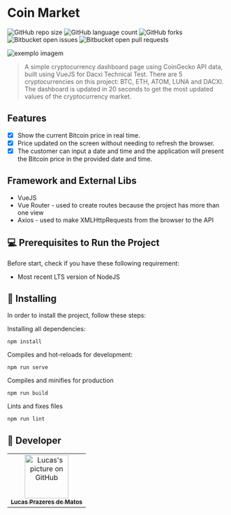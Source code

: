 # Coin Market

<!---Esses são exemplos. Veja https://shields.io para outras pessoas ou para personalizar este conjunto de escudos. Você pode querer incluir dependências, status do projeto e informações de licença aqui--->

![GitHub repo size](https://img.shields.io/github/repo-size/iuricode/README-template?style=for-the-badge)
![GitHub language count](https://img.shields.io/github/languages/count/iuricode/README-template?style=for-the-badge)
![GitHub forks](https://img.shields.io/github/forks/iuricode/README-template?style=for-the-badge)
![Bitbucket open issues](https://img.shields.io/bitbucket/issues/iuricode/README-template?style=for-the-badge)
![Bitbucket open pull requests](https://img.shields.io/bitbucket/pr-raw/iuricode/README-template?style=for-the-badge)

<img src="exemplo-image.png" alt="exemplo imagem">

> A simple cryptocurrency dashboard page using CoinGecko API data, built using VueJS for Dacxi Technical Test. There are 5 cryptocurrencies on this project: BTC, ETH, ATOM, LUNA and DACXI. The dashboard is updated in 20 seconds to get the most updated values of the cryptocurrency market.

## Features

- [x] Show the current Bitcoin price in real time.
- [x] Price updated on the screen without needing to refresh the browser.
- [x] The customer can input a date and time and the application will present the Bitcoin price in the provided date and time.

## Framework and External Libs

- VueJS
- Vue Router - used to create routes because the project has more than one view
- Axios - used to make XMLHttpRequests from the browser to the API

## 💻 Prerequisites to Run the Project

Before start, check if you have these following requirement:

<!---Estes são apenas requisitos de exemplo. Adicionar, duplicar ou remover conforme necessário--->

- Most recent LTS version of NodeJS

## 🚀 Installing

In order to install the project, follow these steps:

Installing all dependencies:

```
npm install
```

Compiles and hot-reloads for development:

```
npm run serve
```

Compiles and minifies for production

```
npm run build
```

Lints and fixes files

```
npm run lint
```

## 🤝 Developer

<table>
  <tr>
    <td align="center">
      <a href="#">
        <img src="https://avatars.githubusercontent.com/u/60558571?v=4" width="100px;" alt="Lucas's picture on GitHub"/><br>
        <sub>
          <b>Lucas Prazeres de Matos</b>
        </sub>
      </a>
    </td>
  </tr>
</table>
